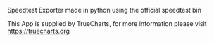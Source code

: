 Speedtest Exporter made in python using the official speedtest bin

This App is supplied by TrueCharts, for more information please visit https://truecharts.org
